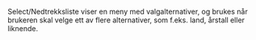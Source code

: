Select/Nedtrekksliste viser en meny med valgalternativer, og brukes når brukeren skal velge ett av flere alternativer, som f.eks. land, årstall eller liknende. 
